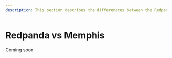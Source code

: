 ```yaml
---
description: This section describes the differeneces between the Redpanda and Memphis
---
```


# Redpanda vs Memphis

Coming soon.
